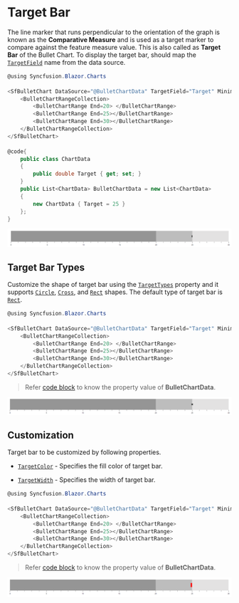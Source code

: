 # Target Bar

The line marker that runs perpendicular to the orientation of the graph is known as the **Comparative Measure** and is used as a target marker to compare against the feature measure value. This is also called as **Target Bar** of the Bullet Chart. To display the target bar, should map the [`TargetField`](https://help.syncfusion.com/cr/blazor/Syncfusion.Blazor.Charts.SfBulletChart-1.html#Syncfusion_Blazor_Charts_SfBulletChart_1_TargetField) name from the data source.

```csharp
@using Syncfusion.Blazor.Charts

<SfBulletChart DataSource="@BulletChartData" TargetField="Target" Minimum="0" Maximum="30" Interval="5">
    <BulletChartRangeCollection>
        <BulletChartRange End=20> </BulletChartRange>
        <BulletChartRange End=25></BulletChartRange>
        <BulletChartRange End=30></BulletChartRange>
    </BulletChartRangeCollection>
</SfBulletChart>

@code{
    public class ChartData
    {
        public double Target { get; set; }
    }
    public List<ChartData> BulletChartData = new List<ChartData>
    {
        new ChartData { Target = 25 }
    };
}
```

![Target Bar](images/target-bar.png)

## Target Bar Types

Customize the shape of target bar using the [`TargetTypes`](https://help.syncfusion.com/cr/blazor/Syncfusion.Blazor.Charts.SfBulletChart-1.html#Syncfusion_Blazor_Charts_SfBulletChart_1_TargetTypes) property and it supports [`Circle`](https://help.syncfusion.com/cr/blazor/Syncfusion.Blazor.Charts.TargetType.html#Syncfusion_Blazor_Charts_TargetType_Circle), [`Cross`](https://help.syncfusion.com/cr/blazor/Syncfusion.Blazor.Charts.TargetType.html#Syncfusion_Blazor_Charts_TargetType_Cross), and [`Rect`](https://help.syncfusion.com/cr/blazor/Syncfusion.Blazor.Charts.TargetType.html#Syncfusion_Blazor_Charts_TargetType_Rect) shapes. The default type of target bar is [`Rect`](https://help.syncfusion.com/cr/blazor/Syncfusion.Blazor.Charts.TargetType.html#Syncfusion_Blazor_Charts_TargetType_Rect).

```csharp
@using Syncfusion.Blazor.Charts

<SfBulletChart DataSource="@BulletChartData" TargetField="Target" Minimum="0" Maximum="30" Interval="5" TargetTypes="new List<TargetType>() { TargetType.Cross }">
    <BulletChartRangeCollection>
        <BulletChartRange End=20> </BulletChartRange>
        <BulletChartRange End=25></BulletChartRange>
        <BulletChartRange End=30></BulletChartRange>
    </BulletChartRangeCollection>
</SfBulletChart>
```

> Refer [code block](#target-bar) to know the property value of **BulletChartData**.

![Target Bar with types](images/target-type.png)

## Customization

Target bar to be customized by following properties.

* [`TargetColor`](https://help.syncfusion.com/cr/blazor/Syncfusion.Blazor.Charts.SfBulletChart-1.html#Syncfusion_Blazor_Charts_SfBulletChart_1_TargetColor) - Specifies the fill color of target bar.

* [`TargetWidth`](https://help.syncfusion.com/cr/blazor/Syncfusion.Blazor.Charts.SfBulletChart-1.html#Syncfusion_Blazor_Charts_SfBulletChart_1_TargetWidth) - Specifies the width of target bar.

```csharp
@using Syncfusion.Blazor.Charts

<SfBulletChart DataSource="@BulletChartData" TargetField="Target" Minimum="0" Maximum="30" Interval="5" TargetColor="red" TargetWidth="10">
    <BulletChartRangeCollection>
        <BulletChartRange End=20> </BulletChartRange>
        <BulletChartRange End=25></BulletChartRange>
        <BulletChartRange End=30></BulletChartRange>
    </BulletChartRangeCollection>
</SfBulletChart>
```

> Refer [code block](#target-bar) to know the property value of **BulletChartData**.

![Target Bar with customization](images/target-custom.png)
